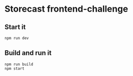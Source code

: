 # Storecast frontend-challenge

## Start it
```
npm run dev
```


## Build and run it
```
npm run build
npm start
```